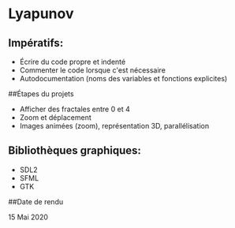 # Lyapunov

## Impératifs:
- Écrire du code propre et indenté
- Commenter le code lorsque c'est nécessaire
- Autodocumentation (noms des variables et fonctions explicites)

##Étapes du projets
- Afficher des fractales entre 0 et 4
- Zoom et déplacement
- Images animées (zoom), représentation 3D, parallélisation

## Bibliothèques graphiques:
- SDL2
- SFML
- GTK

##Date de rendu

15 Mai 2020